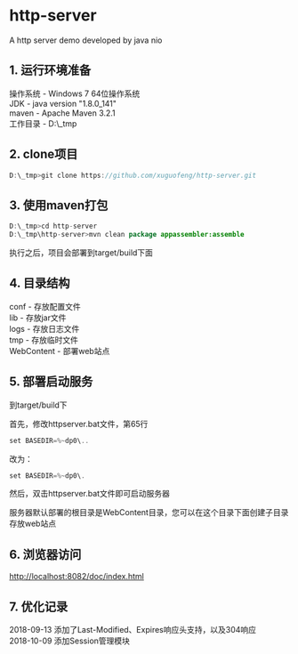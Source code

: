 # http-server
A http server demo developed by java nio


## 1. 运行环境准备

操作系统 - Windows 7 64位操作系统<br />
JDK - java version "1.8.0_141"<br />
maven - Apache Maven 3.2.1<br />
工作目录 - D:\\_tmp<br />


## 2. clone项目

```java
D:\_tmp>git clone https://github.com/xuguofeng/http-server.git
```


## 3. 使用maven打包

```java
D:\_tmp>cd http-server
D:\_tmp\http-server>mvn clean package appassembler:assemble
```

执行之后，项目会部署到target/build下面


## 4. 目录结构

conf - 存放配置文件<br />
lib - 存放jar文件<br />
logs - 存放日志文件<br />
tmp - 存放临时文件<br />
WebContent - 部署web站点<br />


## 5. 部署启动服务

到target/build下<br />
	
首先，修改httpserver.bat文件，第65行<br />

```java
set BASEDIR=%~dp0\..
```
改为：<br />
```java
set BASEDIR=%~dp0\.
```

然后，双击httpserver.bat文件即可启动服务器<br />

服务器默认部署的根目录是WebContent目录，您可以在这个目录下面创建子目录存放web站点


## 6. 浏览器访问

[http://localhost:8082/doc/index.html](http://localhost:8082/doc/index.html)


## 7. 优化记录

2018-09-13 添加了Last-Modified、Expires响应头支持，以及304响应<br />
2018-10-09 添加Session管理模块<br />
